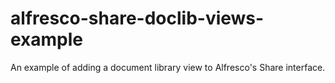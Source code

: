 alfresco-share-doclib-views-example
===================================

An example of adding a document library view to Alfresco's Share interface.